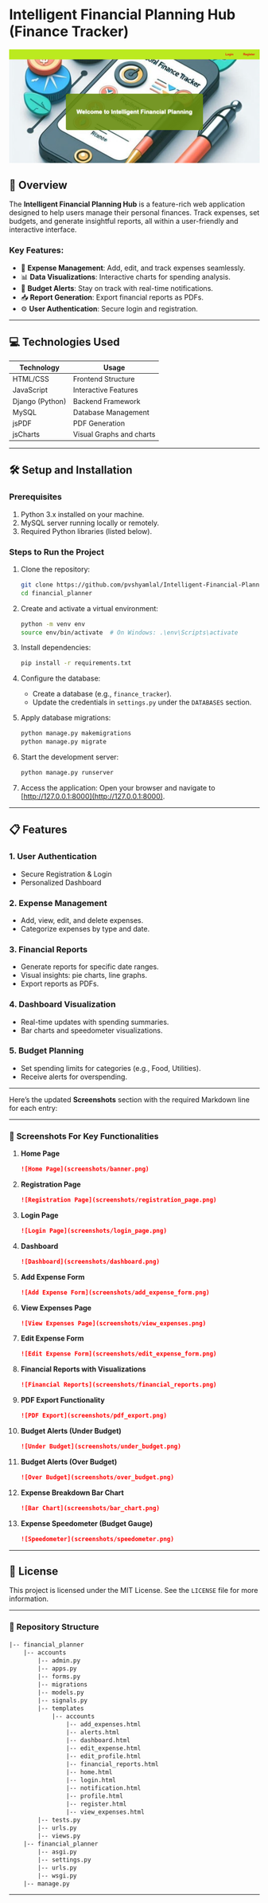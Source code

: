# **Intelligent Financial Planning Hub (Finance Tracker)**

![Project Banner Placeholder](screenshots/banner.png) <!-- Add your banner image -->

## 🌟 **Overview**
The **Intelligent Financial Planning Hub** is a feature-rich web application designed to help users manage their personal finances. Track expenses, set budgets, and generate insightful reports, all within a user-friendly and interactive interface.

### Key Features:
- 🧾 **Expense Management**: Add, edit, and track expenses seamlessly.
- 📊 **Data Visualizations**: Interactive charts for spending analysis.
- 🚨 **Budget Alerts**: Stay on track with real-time notifications.
- 📥 **Report Generation**: Export financial reports as PDFs.
- ⚙️ **User Authentication**: Secure login and registration.

---

## 💻 **Technologies Used**
| **Technology** | **Usage**                  |
|-----------------|---------------------------|
| HTML/CSS        | Frontend Structure        |
| JavaScript      | Interactive Features      |
| Django (Python) | Backend Framework         |
| MySQL           | Database Management       |
| jsPDF           | PDF Generation           |
| jsCharts           | Visual Graphs and charts|

---

## 🛠️ **Setup and Installation**

### Prerequisites
1. Python 3.x installed on your machine.
2. MySQL server running locally or remotely.
3. Required Python libraries (listed below).

### Steps to Run the Project
1. Clone the repository:
   ```bash
   git clone https://github.com/pvshyamlal/Intelligent-Financial-Planning-Project
   cd financial_planner
   ```
2. Create and activate a virtual environment:
   ```bash
   python -m venv env
   source env/bin/activate  # On Windows: .\env\Scripts\activate
   ```
3. Install dependencies:
   ```bash
   pip install -r requirements.txt
   ```
4. Configure the database:
   - Create a database (e.g., `finance_tracker`).
   - Update the credentials in `settings.py` under the `DATABASES` section.

5. Apply database migrations:
   ```bash
   python manage.py makemigrations
   python manage.py migrate
   ```
6. Start the development server:
   ```bash
   python manage.py runserver
   ```
7. Access the application:
   Open your browser and navigate to [http://127.0.0.1:8000](http://127.0.0.1:8000).

---

## 📋 **Features**

### 1. **User Authentication**
   - Secure Registration & Login
   - Personalized Dashboard

### 2. **Expense Management**
   - Add, view, edit, and delete expenses.
   - Categorize expenses by type and date.

### 3. **Financial Reports**
   - Generate reports for specific date ranges.
   - Visual insights: pie charts, line graphs.
   - Export reports as PDFs.

### 4. **Dashboard Visualization**
   - Real-time updates with spending summaries.
   - Bar charts and speedometer visualizations.

### 5. **Budget Planning**
   - Set spending limits for categories (e.g., Food, Utilities).
   - Receive alerts for overspending.

---
Here’s the updated **Screenshots** section with the required Markdown line for each entry:

---

### 📸 **Screenshots For Key Functionalities**

1. **Home Page**  
   ```markdown
   ![Home Page](screenshots/banner.png)
   ```

2. **Registration Page**  
   ```markdown
   ![Registration Page](screenshots/registration_page.png)
   ```

3. **Login Page**  
   ```markdown
   ![Login Page](screenshots/login_page.png)
   ```

4. **Dashboard**  
   ```markdown
   ![Dashboard](screenshots/dashboard.png)
   ```

5. **Add Expense Form**  
   ```markdown
   ![Add Expense Form](screenshots/add_expense_form.png)
   ```

6. **View Expenses Page**  
   ```markdown
   ![View Expenses Page](screenshots/view_expenses.png)
   ```

7. **Edit Expense Form**  
   ```markdown
   ![Edit Expense Form](screenshots/edit_expense_form.png)
   ```

8. **Financial Reports with Visualizations**  
   ```markdown
   ![Financial Reports](screenshots/financial_reports.png)
   ```

9. **PDF Export Functionality**  
   ```markdown
   ![PDF Export](screenshots/pdf_export.png)
   ```

10. **Budget Alerts (Under Budget)**  
    ```markdown
    ![Under Budget](screenshots/under_budget.png)
    ```

11. **Budget Alerts (Over Budget)**  
    ```markdown
    ![Over Budget](screenshots/over_budget.png)
    ```

12. **Expense Breakdown Bar Chart**  
    ```markdown
    ![Bar Chart](screenshots/bar_chart.png)
    ```

13. **Expense Speedometer (Budget Gauge)**  
    ```markdown
    ![Speedometer](screenshots/speedometer.png)
    ```

---

## 📜 **License**
This project is licensed under the MIT License. See the `LICENSE` file for more information.

---

### 📂 **Repository Structure**
```plaintext
|-- financial_planner
    |-- accounts
        |-- admin.py
        |-- apps.py
        |-- forms.py
        |-- migrations
        |-- models.py
        |-- signals.py
        |-- templates
            |-- accounts
                |-- add_expenses.html
                |-- alerts.html
                |-- dashboard.html
                |-- edit_expense.html
                |-- edit_profile.html
                |-- financial_reports.html
                |-- home.html
                |-- login.html
                |-- notification.html
                |-- profile.html
                |-- register.html
                |-- view_expenses.html
        |-- tests.py
        |-- urls.py
        |-- views.py
    |-- financial_planner
        |-- asgi.py
        |-- settings.py
        |-- urls.py
        |-- wsgi.py
    |-- manage.py
```

---